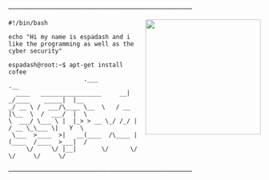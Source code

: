 ─────────────────────────────────────
</p>


<img align='right' src="https://images-ext-1.discordapp.net/external/rPkbBjq_91kweqXBuSY1UmfthjfaensXIyNvnH4q4YU/%3Fsize%3D2048/https/cdn.discordapp.com/avatars/673152664145625088/a_24275c93e8853d4a34df74e3e6439262.gif" width="230">

```shell
#!/bin/bash

echo "Hi my name is espadash and i like the programming as well as the cyber security"

espadash@root:~$ apt-get install cofee
                     .___             .__     
  ____   _________________     __| _/____    _____|  |__  
_/ __ \ /  ___/\____ \__  \   / __ |\__  \  /  ___/  |  \ 
\  ___/ \___ \ |  |_> > __ \_/ /_/ | / __ \_\___ \|   Y  \
 \___  >____  >|   __(____  /\____ |(____  /____  >___|  /
     \/     \/ |__|       \/      \/     \/     \/     \/ 
```

─────────────────────────────────────



